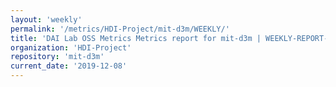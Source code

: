 ```yaml
---
layout: 'weekly'
permalink: '/metrics/HDI-Project/mit-d3m/WEEKLY/'
title: 'DAI Lab OSS Metrics Metrics report for mit-d3m | WEEKLY-REPORT-2019-12-08'
organization: 'HDI-Project'
repository: 'mit-d3m'
current_date: '2019-12-08'
---
```

